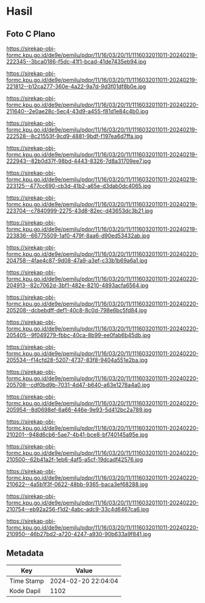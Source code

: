 # Hasil

## Foto C Plano

https://sirekap-obj-formc.kpu.go.id/de9e/pemilu/pdpr/11/16/03/20/11/1116032011011-20240219-222345--3bca0186-f5dc-41f1-bcad-41de7435eb94.jpg

https://sirekap-obj-formc.kpu.go.id/de9e/pemilu/pdpr/11/16/03/20/11/1116032011011-20240219-221812--b12ca277-360e-4a22-9a7d-9d3f01df8b0e.jpg

https://sirekap-obj-formc.kpu.go.id/de9e/pemilu/pdpr/11/16/03/20/11/1116032011011-20240220-211640--2e0ae28c-5ec4-43d9-a455-f81d1e84c4b0.jpg

https://sirekap-obj-formc.kpu.go.id/de9e/pemilu/pdpr/11/16/03/20/11/1116032011011-20240219-222528--8c21553f-9cd9-4881-9bdf-f197ea6d7ffa.jpg

https://sirekap-obj-formc.kpu.go.id/de9e/pemilu/pdpr/11/16/03/20/11/1116032011011-20240219-222943--82b0d37f-98bd-4443-8326-7d8a31709ee7.jpg

https://sirekap-obj-formc.kpu.go.id/de9e/pemilu/pdpr/11/16/03/20/11/1116032011011-20240219-223125--477cc690-cb3d-41b2-a65e-d3dab0dc4065.jpg

https://sirekap-obj-formc.kpu.go.id/de9e/pemilu/pdpr/11/16/03/20/11/1116032011011-20240219-223704--c7840999-2275-43d8-82ec-d43653dc3b21.jpg

https://sirekap-obj-formc.kpu.go.id/de9e/pemilu/pdpr/11/16/03/20/11/1116032011011-20240219-223836--66775509-1af0-479f-8aa6-d90ed53432ab.jpg

https://sirekap-obj-formc.kpu.go.id/de9e/pemilu/pdpr/11/16/03/20/11/1116032011011-20240220-204758--4fae4c87-9d08-47a9-a3ef-c33b1b69a6a1.jpg

https://sirekap-obj-formc.kpu.go.id/de9e/pemilu/pdpr/11/16/03/20/11/1116032011011-20240220-204913--82c7062d-3bf1-482e-8210-4893acfa6564.jpg

https://sirekap-obj-formc.kpu.go.id/de9e/pemilu/pdpr/11/16/03/20/11/1116032011011-20240220-205208--dcbebdff-def1-40c8-8c0d-798e6bc5fd84.jpg

https://sirekap-obj-formc.kpu.go.id/de9e/pemilu/pdpr/11/16/03/20/11/1116032011011-20240220-205405--9f049279-fbbc-40ca-8b99-ee0fab6b45db.jpg

https://sirekap-obj-formc.kpu.go.id/de9e/pemilu/pdpr/11/16/03/20/11/1116032011011-20240220-205534--f14cfd28-5207-4737-83f8-9404a551e2ba.jpg

https://sirekap-obj-formc.kpu.go.id/de9e/pemilu/pdpr/11/16/03/20/11/1116032011011-20240220-205708--cdf0bd9b-7031-4d47-b640-a63e1278a4a0.jpg

https://sirekap-obj-formc.kpu.go.id/de9e/pemilu/pdpr/11/16/03/20/11/1116032011011-20240220-205954--8d0698ef-6a66-446e-9e93-5d412bc2a789.jpg

https://sirekap-obj-formc.kpu.go.id/de9e/pemilu/pdpr/11/16/03/20/11/1116032011011-20240220-210201--948d6cb6-5ae7-4b41-bce8-bf740145a95e.jpg

https://sirekap-obj-formc.kpu.go.id/de9e/pemilu/pdpr/11/16/03/20/11/1116032011011-20240220-210500--62b41a2f-1eb6-4af5-a5cf-19dcadf42576.jpg

https://sirekap-obj-formc.kpu.go.id/de9e/pemilu/pdpr/11/16/03/20/11/1116032011011-20240220-210622--4a5b1f3f-0622-48bb-9365-baca3ef68288.jpg

https://sirekap-obj-formc.kpu.go.id/de9e/pemilu/pdpr/11/16/03/20/11/1116032011011-20240220-210754--eb92a256-f1d2-4abc-adc9-33c4d6467ca6.jpg

https://sirekap-obj-formc.kpu.go.id/de9e/pemilu/pdpr/11/16/03/20/11/1116032011011-20240220-210950--46b27bd2-a720-4247-a930-90b633a9f841.jpg


## Metadata

| Key        | Value               |
| ---------- | ------------------- |
| Time Stamp | 2024-02-20 22:04:04 |
| Kode Dapil | 1102                |



